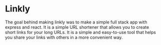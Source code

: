 # Linkly

The goal behind making linkly was to make a simple full stack app with express and react. It is a simple URL shortener that allows you to create short links for your long URLs. It is a simple and easy-to-use tool that helps you share your links with others in a more convenient way.
